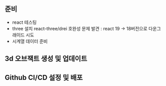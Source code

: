 ## 준비

- react 테스팅
- three 설치
  react-three/drei 호완성 문제 발견 : react 19 -> 18버전으로 다운그래이드 시도
- 시계열 데이터 준비

## 3d 오브잭트 생성 및 업데이트

## Github CI/CD 설정 및 배포
